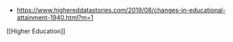   - https://www.highereddatastories.com/2019/08/changes-in-educational-attainment-1940.html?m=1

[[Higher Education]]